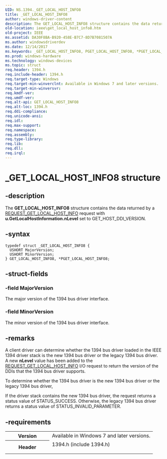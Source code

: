 ```yaml
---
UID: NS.1394._GET_LOCAL_HOST_INFO8
title: _GET_LOCAL_HOST_INFO8
author: windows-driver-content
description: The GET_LOCAL_HOST_INFO8 structure contains the data returned by a REQUEST_GET_LOCAL_HOST_INFO request with u.GetLocalHostInformation.nLevel set to GET_HOST_DDI_VERSION.
old-location: ieee\get_local_host_info8.htm
old-project: IEEE
ms.assetid: DA30F8BA-B920-458E-B7C7-8D7B7081507A
ms.author: windowsdriverdev
ms.date: 12/14/2017
ms.keywords: _GET_LOCAL_HOST_INFO8, PGET_LOCAL_HOST_INFO8, *PGET_LOCAL_HOST_INFO8, GET_LOCAL_HOST_INFO8
ms.prod: windows-hardware
ms.technology: windows-devices
ms.topic: struct
req.header: 1394.h
req.include-header: 1394.h
req.target-type: Windows
req.target-min-winverclnt: Available in Windows 7 and later versions.
req.target-min-winversvr: 
req.kmdf-ver: 
req.umdf-ver: 
req.alt-api: GET_LOCAL_HOST_INFO8
req.alt-loc: 1394.h
req.ddi-compliance: 
req.unicode-ansi: 
req.idl: 
req.max-support: 
req.namespace: 
req.assembly: 
req.type-library: 
req.lib: 
req.dll: 
req.irql: 
---
```


# _GET_LOCAL_HOST_INFO8 structure



## -description
The <b>GET_LOCAL_HOST_INFO8</b> structure contains the data returned by a <a href="https://msdn.microsoft.com/library/windows/hardware/ff537644">REQUEST_GET_LOCAL_HOST_INFO</a> request with <b>u.GetLocalHostInformation.nLevel</b> set to GET_HOST_DDI_VERSION.



## -syntax

````
typedef struct _GET_LOCAL_HOST_INFO8 {
  USHORT MajorVersion;
  USHORT MinorVersion;
} GET_LOCAL_HOST_INFO8, *PGET_LOCAL_HOST_INFO8;
````


## -struct-fields

### -field MajorVersion

The major version of the 1394 bus driver interface.


### -field MinorVersion

The minor version of the 1394 bus driver interface.


## -remarks
A client driver can determine whether the 1394 bus driver
loaded in the IEEE 1394 driver stack is the new 1394 bus driver or the legacy
1394 bus driver. A new <b>nLevel</b> value has been added
to the <a href="https://msdn.microsoft.com/library/windows/hardware/ff537644">REQUEST_GET_LOCAL_HOST_INFO</a> I/O
request to return the version of the DDIs that the 1394 bus driver supports.


To determine whether the 1394 bus driver is the new 1394 bus
driver or the legacy 1394 bus driver,

If the driver stack contains the new 1394 bus
driver, the request returns a status value of STATUS_SUCCESS. Otherwise, the
legacy 1394 bus driver returns a status value of
STATUS_INVALID_PARAMETER.


## -requirements
<table>
<tr>
<th width="30%">
Version

</th>
<td width="70%">
Available in Windows 7 and later versions.

</td>
</tr>
<tr>
<th width="30%">
Header

</th>
<td width="70%">
<dl>
<dt>1394.h (include 1394.h)</dt>
</dl>
</td>
</tr>
</table>